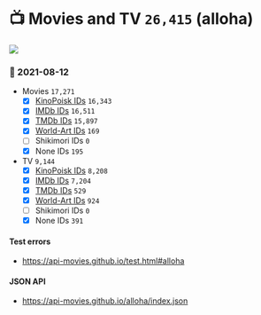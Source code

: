 # :tv: Movies and TV `26,415` (alloha)

<a href="https://API-Movies.github.io"><img src="https://API-Movies.github.io/banner.png?cache"></a>

### :date: 2021-08-12
- Movies `17,271`
  - [x] <a href="https://API-Movies.github.io/alloha/movie_kinopoisk_ids.json">KinoPoisk IDs</a> `16,343`
  - [x] <a href="https://API-Movies.github.io/alloha/movie_imdb_ids.json">IMDb IDs</a> `16,511`
  - [x] <a href="https://API-Movies.github.io/alloha/movie_tmdb_ids.json">TMDb IDs</a> `15,897`
  - [x] <a href="https://API-Movies.github.io/alloha/movie_world_art_ids.json">World-Art IDs</a> `169`
  - [ ] Shikimori IDs `0`
  - [x] None IDs `195`
- TV `9,144`
  - [x] <a href="https://API-Movies.github.io/alloha/tv_kinopoisk_ids.json">KinoPoisk IDs</a> `8,208`
  - [x] <a href="https://API-Movies.github.io/alloha/tv_imdb_ids.json">IMDb IDs</a> `7,204`
  - [x] <a href="https://API-Movies.github.io/alloha/tv_tmdb_ids.json">TMDb IDs</a> `529`
  - [x] <a href="https://API-Movies.github.io/alloha/tv_world_art_ids.json">World-Art IDs</a> `924`
  - [ ] Shikimori IDs `0`
  - [x] None IDs `391`
#### Test errors
- <a href='https://api-movies.github.io/test.html#alloha'>https://api-movies.github.io/test.html#alloha</a>
#### JSON API
- <a href='https://api-movies.github.io/alloha/index.json'>https://api-movies.github.io/alloha/index.json</a>
